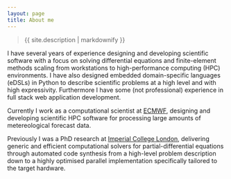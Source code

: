```yaml
---
layout: page
title: About me
---
```


> {{ site.description | markdownify }}

I have several years of experience designing and developing scientific
software with a focus on solving differential equations and finite-element
methods scaling from workstations to high-performance computing (HPC)
environments. I have also designed embedded domain-specific languages (eDSLs)
in Python to describe scientific problems at a high level and with high
expressivity. Furthermore I have some (not professional) experience in full stack
web application development.

Currently I work as a computational scientist at [ECMWF](http://ecmwf.int),
designing and developing scientific HPC software for processing large amounts
of metereological forecast data.

Previously I was a PhD research at [Imperial College
London](http://www.imperial.ac.uk), delivering generic and efficient
computational solvers for partial-differential equations through automated
code synthesis from a high-level problem description down to a highly
optimised parallel implementation specifically tailored to the target
hardware.
